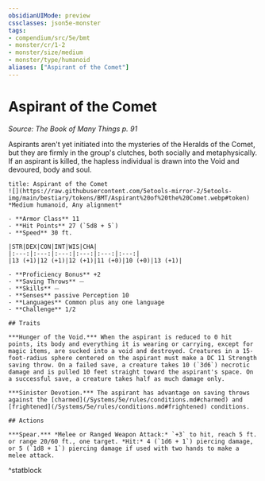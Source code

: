 ```yaml
---
obsidianUIMode: preview
cssclasses: json5e-monster
tags:
- compendium/src/5e/bmt
- monster/cr/1-2
- monster/size/medium
- monster/type/humanoid
aliases: ["Aspirant of the Comet"]
---
```

# Aspirant of the Comet
*Source: The Book of Many Things p. 91*  

Aspirants aren't yet initiated into the mysteries of the Heralds of the Comet, but they are firmly in the group's clutches, both socially and metaphysically. If an aspirant is killed, the hapless individual is drawn into the Void and devoured, body and soul.

```ad-statblock
title: Aspirant of the Comet
![](https://raw.githubusercontent.com/5etools-mirror-2/5etools-img/main/bestiary/tokens/BMT/Aspirant%20of%20the%20Comet.webp#token)
*Medium humanoid, Any alignment*

- **Armor Class** 11
- **Hit Points** 27 (`5d8 + 5`)
- **Speed** 30 ft.

|STR|DEX|CON|INT|WIS|CHA|
|:---:|:---:|:---:|:---:|:---:|:---:|
|13 (+1)|12 (+1)|12 (+1)|11 (+0)|10 (+0)|13 (+1)|

- **Proficiency Bonus** +2
- **Saving Throws** ⏤
- **Skills** ⏤
- **Senses** passive Perception 10
- **Languages** Common plus any one language
- **Challenge** 1/2

## Traits

***Hunger of the Void.*** When the aspirant is reduced to 0 hit points, its body and everything it is wearing or carrying, except for magic items, are sucked into a void and destroyed. Creatures in a 15-foot-radius sphere centered on the aspirant must make a DC 11 Strength saving throw. On a failed save, a creature takes 10 (`3d6`) necrotic damage and is pulled 10 feet straight toward the aspirant's space. On a successful save, a creature takes half as much damage only.

***Sinister Devotion.*** The aspirant has advantage on saving throws against the [charmed](/Systems/5e/rules/conditions.md#charmed) and [frightened](/Systems/5e/rules/conditions.md#frightened) conditions.

## Actions

***Spear.*** *Melee or Ranged Weapon Attack:* `+3` to hit, reach 5 ft. or range 20/60 ft., one target. *Hit:* 4 (`1d6 + 1`) piercing damage, or 5 (`1d8 + 1`) piercing damage if used with two hands to make a melee attack.
```
^statblock